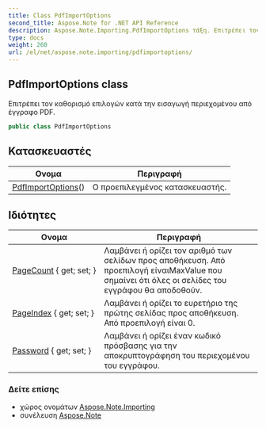 ```yaml
---
title: Class PdfImportOptions
second_title: Aspose.Note for .NET API Reference
description: Aspose.Note.Importing.PdfImportOptions τάξη. Επιτρέπει τον καθορισμό επιλογών κατά την εισαγωγή περιεχομένου από έγγραφο PDF.
type: docs
weight: 260
url: /el/net/aspose.note.importing/pdfimportoptions/
---
```

## PdfImportOptions class

Επιτρέπει τον καθορισμό επιλογών κατά την εισαγωγή περιεχομένου από έγγραφο PDF.

```csharp
public class PdfImportOptions
```

## Κατασκευαστές

| Ονομα | Περιγραφή |
| --- | --- |
| [PdfImportOptions](pdfimportoptions/)() | Ο προεπιλεγμένος κατασκευαστής. |

## Ιδιότητες

| Ονομα | Περιγραφή |
| --- | --- |
| [PageCount](../../aspose.note.importing/pdfimportoptions/pagecount/) { get; set; } | Λαμβάνει ή ορίζει τον αριθμό των σελίδων προς αποθήκευση. Από προεπιλογή είναιMaxValue που σημαίνει ότι όλες οι σελίδες του εγγράφου θα αποδοθούν. |
| [PageIndex](../../aspose.note.importing/pdfimportoptions/pageindex/) { get; set; } | Λαμβάνει ή ορίζει το ευρετήριο της πρώτης σελίδας προς αποθήκευση. Από προεπιλογή είναι 0. |
| [Password](../../aspose.note.importing/pdfimportoptions/password/) { get; set; } | Λαμβάνει ή ορίζει έναν κωδικό πρόσβασης για την αποκρυπτογράφηση του περιεχομένου του εγγράφου. |

### Δείτε επίσης

* χώρος ονομάτων [Aspose.Note.Importing](../../aspose.note.importing/)
* συνέλευση [Aspose.Note](../../)


